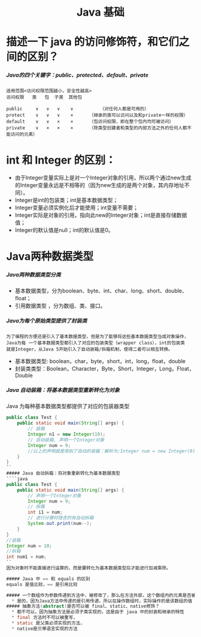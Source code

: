 # <center>Java 基础</center>
# 描述一下 java 的访问修饰符，和它们之间的区别？
##### Java的四个关键字：public、protected、default、private
    适用范围<访问权限范围越小，安全性越高>
    访问权限   类   包  子类  其他包
    
    public     ∨   ∨   ∨    ∨          （对任何人都是可用的）
    protect    ∨   ∨   ∨    ×　　　 （继承的类可以访问以及和private一样的权限）
    default    ∨   ∨   ×    ×　　　 （包访问权限，即在整个包内均可被访问）
    private    ∨   ×   ×    ×　　　 （除类型创建者和类型的内部方法之外的任何人都不能访问的元素）
# int 和 Integer 的区别：
  * 由于Integer变量实际上是对一个Integer对象的引用，所以两个通过new生成的Integer变量永远是不相等的（因为new生成的是两个对象，其内存地址不同）。
  * Integer是int的包装类；int是基本数据类型； 
  * Integer变量必须实例化后才能使用；int变量不需要；
  * Integer实际是对象的引用，指向此new的Integer对象；int是直接存储数据值； 
  * Integer的默认值是null；int的默认值是0。

# Java两种数据类型
##### Java两种数据类型分类
  * 基本数据类型，分为boolean、byte、int、char、long、short、double、float；
  * 引用数据类型 ，分为数组、类、接口。
##### Java为每个原始类型提供了封装类
    为了编程的方便还是引入了基本数据类型，但是为了能够将这些基本数据类型当成对象操作，
    Java为每 一个基本数据类型都引入了对应的包装类型（wrapper class），int的包装类
    就是Integer，从Java 5开始引入了自动装箱/拆箱机制，使得二者可以相互转换。
  * 基本数据类型: boolean，char，byte，short，int，long，float，double
  * 封装类类型：Boolean，Character，Byte，Short，Integer，Long，Float，Double
##### Java 自动装箱：将基本数据类型重新转化为对象
Java 为每种基本数据类型都提供了对应的包装器类型
````java
public class Test {  
    public static void main(String[] args) {
        // 装箱
        Integer n1 = new Integer(10);
        // 自动装箱, 声明一个Integer对象
        Integer num = 9;
        //以上的声明就是用到了自动的装箱：解析为:Integer num = new Integer(9);
    }  
}  
``
##### Java 自动拆箱：将对象重新转化为基本数据类型
````java
public class Test {  
    public static void main(String[] args) {  
        // 声明一个Integer对象
        Integer num = 9;
        // 拆箱
        int i1 = num;
        // 进行计算时隐含的有自动拆箱
        System.out.print(num--);
    }  
}  
//装箱
Integer num = 10;
//拆箱
int num1 = num;
``
因为对象时不能直接进行运算的，而是要转化为基本数据类型后才能进行加减乘除。

##### Java 中 == 和 equals 的区别
equals 是值比较，== 是引用比较

##### 一个数组作为参数传递到方法中，被修改了，那么在方法外部，这个数组内的元素是否被改变了？
  * 是的，因为Java方法中传递的是引用传递，所以在操作数组时，实际操作的是该数组的值
##### 抽象方法(abstract)是否可以被 final、static、native修饰？
  * 都不可以，因为抽象方法是必须子类实现的，这是由于 java 中的封装和继承的特性
  * final 方法时不可以被重写，
  * static 是父类必须实现的方法，
  * native是贝蒂语言实现的方法